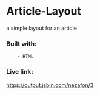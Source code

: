 # Article-Layout

a simple layout for an article

### Built with:
	
		- HTML

### Live link:
https://output.jsbin.com/nezafon/3